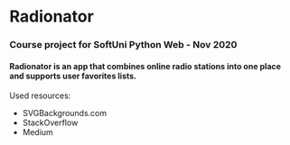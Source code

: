 # Radionator
### Course project for SoftUni Python Web - Nov 2020
#### Radionator is an app that combines online radio stations into one place and supports user favorites lists.


Used resources:

- SVGBackgrounds.com 
- StackOverflow
- Medium